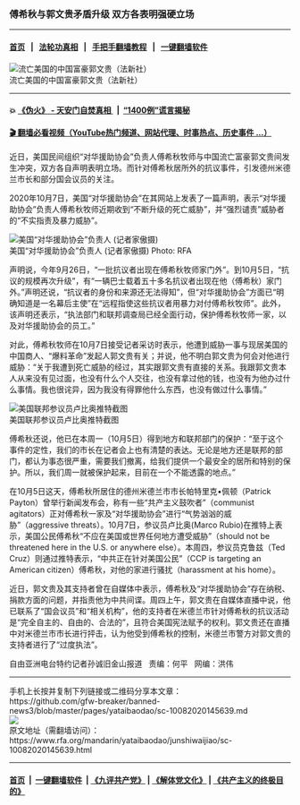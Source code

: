 ### 傅希秋与郭文贵矛盾升级  双方各表明强硬立场
------------------------

#### [首页](https://github.com/gfw-breaker/banned-news3/blob/master/README.md) &nbsp;&nbsp;|&nbsp;&nbsp; [法轮功真相](https://github.com/begood0513/basic/blob/master/README.md)  &nbsp;&nbsp;|&nbsp;&nbsp; [手把手翻墙教程](https://github.com/gfw-breaker/guides/wiki)  &nbsp;&nbsp;|&nbsp;&nbsp; [一键翻墙软件](https://github.com/gfw-breaker/nogfw/blob/master/README.md)  



<div id="headerimg">
 <img alt="流亡美国的中国富豪郭文贵（法新社）" src="https://www.rfa.org/mandarin/yataibaodao/junshiwaijiao/sc-10082020145639.html/xx1005a.jpg/image" title="流亡美国的中国富豪郭文贵（法新社）"/>
 <div id="headerimgcontents">
  <div id="headerimgcaption">
   <span>
    流亡美国的中国富豪郭文贵（法新社）
   </span>
   <!-- zoomattribute -->
  </div>
  <!-- headerimgcaption -->
 </div>
 <!-- headerimagecontents -->
</div>

<hr/>


#### 💥 [《伪火》 - 天安门自焚真相 ](http://158.247.195.190:10000/videos/blog/weihuo.html)&nbsp; |&nbsp; [“1400例”谎言揭秘  ](http://158.247.195.190:10000/videos/blog/jiexi1400.html)

#### [ 🎬  翻墙必看视频（YouTube热门频道、网站代理、时事热点、历史事件 ...）](https://github.com/gfw-breaker/links/blob/master/banned.md)

<div id="storytext">
 <div>
  <div class="slot_header">
  </div>
 </div>
 <p>
  近日，美国民间组织“对华援助协会”负责人傅希秋牧师与中国流亡富豪郭文贵间发生冲突，双方各自声明表明立场。而针对傅希秋居所外的抗议事件，引发德州米德兰市长和部分国会议员的关注。
 </p>
 <p>
  2020年10月7日，美国“对华援助协会”在其网站上发表了一篇声明，表示“对华援助协会”负责人傅希秋牧师近期收到“不断升级的死亡威胁”，并“强烈谴责”威胁者的“不实指责及暴力威胁”。
 </p>
 <p>
  <div class="image-inline captioned" style="width:622px;">
   <div style="width:622px;">
    <img alt="美国“对华援助协会”负责人 (记者家傲摄)" src="https://www.rfa.org/mandarin/yataibaodao/junshiwaijiao/sc-10082020145639.html/sc1008.jpg" title="美国“对华援助协会”负责人 (记者家傲摄)"/>
   </div>
   <div class="image-caption">
    <span style="width:622px;">
     美国“对华援助协会”负责人 (记者家傲摄)
    </span>
    <span class="copyright">
     Photo: RFA
    </span>
   </div>
  </div>
 </p>
 <p>
  声明说，今年9月26日，“一批抗议者出现在傅希秋牧师家门外”。到10月5日，“抗议的规模再次升级”，有“一辆巴士载着五十多名抗议者出现在他（傅希秋）家门外。”声明还说，“抗议者的身份和来源还无法得知”，但“对华援助协会”方面已“明确知道是一名幕后主使”在“远程指使这些抗议者用暴力对付傅希秋牧师”。此外，该声明还表示，“执法部门和联邦调查局已经全面行动，保护傅希秋牧师一家，以及对华援助协会的员工。”
 </p>
 <p>
  对此，傅希秋牧师在10月7日接受记者采访时表示，他遭到威胁一事与现居美国的中国商人、“爆料革命”发起人郭文贵有关；并说，他不明白郭文贵为何会对他进行威胁：“关于我遭到死亡威胁的经过，其实跟郭文贵有直接的关系。我跟郭文贵本人从来没有见过面，也没有什么个人交往，也没有拿过他的钱，也没有为他办过什么事情。我也很诧异，因为我没有得罪他什么东西，也没有做过什么事情。”
 </p>
 <p>
  <div class="image-inline captioned" style="width:1125px;">
   <div style="width:1125px;">
    <img alt="美国联邦参议员卢比奥推特截图" src="https://www.rfa.org/mandarin/yataibaodao/junshiwaijiao/sc-10082020145639.html/M1008-SC1.PNG" title="美国联邦参议员卢比奥推特截图"/>
   </div>
   <div class="image-caption">
    <span style="width:1125px;">
     美国联邦参议员卢比奥推特截图
    </span>
    <span class="copyright">
    </span>
   </div>
  </div>
 </p>
 <p>
 </p>
 <p>
  傅希秋还说，他已在本周一（10月5日）得到地方和联邦部门的保护：“至于这个事件的定性，我们的市长在记者会上也有清楚的表达。无论是地方还是联邦的部门，都认为事态很严重，需要我们撤离，给我们提供一个最安全的居所和特别的保护。所以，我们周一就被保护起来，目前在一个不能透露的地点。”
 </p>
 <p>
  在10月5日这天，傅希秋所居住的德州米德兰市市长帕特里克•佩顿（Patrick Payton）曾举行新闻发布会，称有一些“共产主义鼓吹者”（communist agitators）正对傅希秋一家及“对华援助协会”进行“气势汹汹的威胁”（aggressive threats）。10月7日，参议员卢比奥(Marco Rubio)在推特上表示，美国公民傅希秋“不应在美国或世界任何地方遭受威胁”（should not be threatened here in the U.S. or anywhere else）。本周四，参议员克鲁兹（Ted Cruz）则通过推特表示，“中共正在针对美国公民”（CCP is targeting an American citizen）傅希秋，对他的家进行骚扰（harassment at his home）。
 </p>
 <p>
  近日，郭文贵及其支持者曾在自媒体中表示，傅希秋及“对华援助协会”存在纳税、捐款方面的问题，并指责他为中共间谍。周四上午，郭文贵在自媒体直播中说，他已联系了“国会议员”和“相关机构”，他的支持者在米德兰市针对傅希秋的抗议活动是“完全自主的、自由的、合法的”，且符合美国宪法赋予的权利。郭文贵还在直播中对米德兰市市长进行抨击，认为他受到傅希秋的控制，米德兰市警方对郭文贵的支持者进行了“过度执法”。
 </p>
 <p>
 </p>
 <p>
  自由亚洲电台特约记者孙诚旧金山报道   责编：何平   网编：洪伟
 </p>
</div>

<hr/>
手机上长按并复制下列链接或二维码分享本文章：<br/>
https://github.com/gfw-breaker/banned-news3/blob/master/pages/yataibaodao/sc-10082020145639.md <br/>
<a href='https://github.com/gfw-breaker/banned-news3/blob/master/pages/yataibaodao/sc-10082020145639.md'><img src='https://github.com/gfw-breaker/banned-news3/blob/master/pages/yataibaodao/sc-10082020145639.md.png'/></a> <br/>
原文地址（需翻墙访问）：https://www.rfa.org/mandarin/yataibaodao/junshiwaijiao/sc-10082020145639.html


------------------------
#### [首页](https://github.com/gfw-breaker/banned-news3/blob/master/README.md) &nbsp;|&nbsp; [一键翻墙软件](https://github.com/gfw-breaker/nogfw/blob/master/README.md) &nbsp;| [《九评共产党》](https://github.com/gfw-breaker/9ping.md/blob/master/README.md#九评之一评共产党是什么) | [《解体党文化》](https://github.com/gfw-breaker/jtdwh.md/blob/master/README.md) | [《共产主义的终极目的》](https://github.com/gfw-breaker/gczydzjmd.md/blob/master/README.md)


<img src='http://gfw-breaker.win/banned-news3/pages/yataibaodao/sc-10082020145639.md' width='0px' height='0px'/>